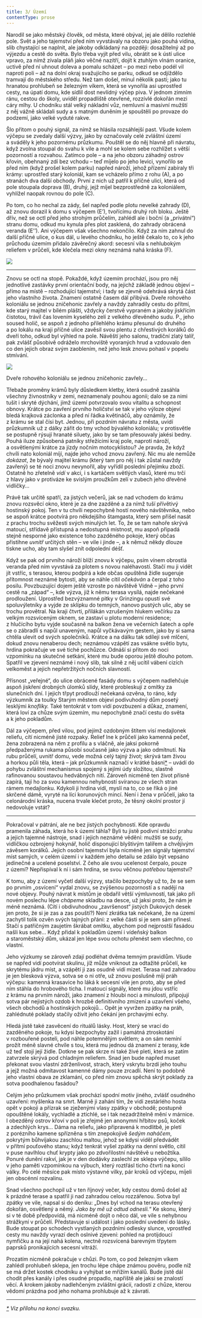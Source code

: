 ```yaml
---
title: 3/ Území
contentType: prose
---
```


<section>

Narodil se jako městský člověk, od města, které obýval, jej ale dělilo rozlehlé pole. Svět a jeho tajemství před ním vyvstávaly na obzoru jako pouhá vidina, slib chystající se naplnit, ale jakoby odkládaný na později: dosažitelný až po výjezdu a cestě do světa. Bylo třeba vyjít před vilu, obrátit se k ústí ulice vpravo, za nímž zívala pláň jako věčné nazítří, dojít k ztuhlým vlnám oranice, uctivě před ní uhnout doleva a pomalu scházet – po mezi nebo podél vil naproti poli – až na dolní okraj svažujícího se parku, odkud se odjíždělo tramvají do městského středu. Než tam došel, minul několik pastí; jako tu hranatou prohlubeň se železným víkem, která se vynořila asi uprostřed cesty, na úpatí domu, kde sídlil dost nevlídný výčep piva. V jednom zimním ránu, cestou do školy, uviděl propadliště otevřené, rozzívlé dokořán mezi cáry mlhy. U chodníku stál velký nákladní vůz, nemluvní a masivní mužští z něj vážně skládali sudy a s matným duněním je spouštěli po provaze do podzemí, jako velké vyduté rakve.

Šlo přitom o pouhý signál, za nímž se hlásila rozsáhlejší past. Všude kolem výčepu se zvedaly další výzvy, jako by označovaly celé zvláštní území a sváděly k jeho pozornému průzkumu. Pouštěl se do něj hlavně při návratu, když zvolna stoupal do svahu k vile a mohl se kolem sebe rozhlížet s větší pozorností a rozvahou. Zatímco pole – a na jeho obzoru záhadný ostrov křovin, obehnaný zdí bez vchodu – teď míjelo po jeho levici, vynořilo se před ním (když prošel kolem parku) napřed nároží, jehož přízemí zabíraly tři krámy: uprostřed starý koloniál, kam se vcházelo přímo z rohu (A), a po stranách dva další obchody. První z nich už patřil k příčné ulici, která od pole stoupala doprava (B), druhý, jejž míjel bezprostředně za koloniálem, vyhlížel naopak rovnou do pole (C).

Po tom, co ho nechal za zády, šel napřed podle plotu nevelké zahrady (D), až znovu dorazil k domu s výčepem (E’), tvořícímu druhý roh bloku. Ještě dřív, než se octl před jeho strohým průčelím, zahlédl ale i boční (a „privátní“) stranu domu, odkud mu kynula přes plot zasklená, do zahrady obrácená veranda (E’’). Ani výčepem však všechno nekončilo. Když za ním zahnul do další příčné ulice, o kus dál, u levého chodníku, ho ještě čekalo to, co k jeho průchodu územím přidalo závěrečný akord: secesní vila s nehlubokým reliefem v průčelí, kde klečela mezi okny neznámá nahá kráska (F).

</section>

<section>

![](../Images/003.jpg)

</section>

<section>

* * *

Znovu se octl na stopě. Pokaždé, když územím prochází, jsou pro něj jednotlivé zastávky první orientační body, na jejichž základě jednou objeví – přímo na místě – rozhodující tajemství; i tady se zjevně odehrává skrytá část jeho vlastního života. Znamení ostatně časem dál přibývá. Dveře rohového koloniálu se jednou zničehonic zavřely a navždy zahradily cestu do přítmí, kde starý majitel v bílém plášti, vždycky čerstvě vypraném a jakoby jiskřícím čistotou, trávil čas lovením kyselého zelí z velkého dřevěného sudu. P., jeho soused holič, se aspoň z jednoho přilehlého krámu přesunul do druhého a po lokálu na kraji příčné ulice zavěsil svou plentu z chřestivých korálků do dveří toho, odkud byl výhled na pole. Návěští jeho salonu, tradiční zlatý talíř, pak zvlášť působivě odráželo mrchoviště vyoraných hrud a vzdouvalo den co den jejich obraz svým zaoblením, než jeho lesk znovu pohasl v popelu stmívání.

</section>

<section>

![](../Images/004.jpg)

Dveře rohového koloniálu se jednou zničehonic zavřely…

Třebaže proměny krámů byly důsledkem kletby, která osudně zasáhla všechny živnostníky v zemi, neznamenaly pouhou agonii; dalo se za nimi tušit i skryté dýchání, jímž území potvrzovalo svou vitalitu a schopnost obnovy. Krátce po zavření prvního holičství se tak v jeho výloze objeví bledá krajková záclonka a před ní řádka květináčů, aby oznámily, že z krámu se stal čísi byt. Jednou, při pozdním návratu z města, uvidí průzkumník už z dálky zářit do tmy vchod bývalého koloniálu; v protisvětle se postupně rýsují hranaté siluety, jako by se tam přesouvaly jakési bedny. Pouhá iluze způsobená patníky střežícími kraj pole, naproti nároží, a osvětlenými krátce za jízdy nočním motocyklistou? Je pravda, že když chvíli nato koloniál míjí, najde jeho vchod znovu zavřený. Nic mu ale nemůže _dokázat_, že bývalý majitel krámu (který tam pro něj i tak zůstal navždy zavřený) se té noci znovu nevynořil, aby vyřídil poslední přejímku zboží. Ostatně ho zřetelně _vidí_ v akci, i s kartáčem světlých vlasů, které mu trčí z hlavy jako v protiváze ke svislým proužkům zelí v zubech jeho dřevěné vidličky…

Právě tak určitě spatří, za jistých večerů, jak se nad vchodem do krámu znovu rozsvěcí okno, které je za dne zazděné a za nímž tuší přívětivý hostinský pokoj. Ten v tu chvíli nepochybně hostí nového návštěvníka, nebo se aspoň krátce pootvírá pro někdejšího štamgasta, který sem přišel nasát z prachu trochu svěžesti svých minulých let. To, že se tam nahoře skrývá matoucí, střídavě přístupná a nedostupná místnost, mu aspoň připadá stejně nesporné jako existence toho zazděného pokoje, který občas přistihne _uvnitř_ určitých stěn – ve vile i jinde –, a k němuž někdy dlouze tiskne ucho, aby tam slyšel znít odpolední déšť.

Když se pak od prvního nároží blíží znovu k výčepu, psím vínem obrostlá veranda před ním vyvstává za plotem s novou naléhavostí. Stačí mu ji vidět jít vstříc, s terasou, kterou podpírá a kde občas opuštěná židle sugeruje přítomnost neznámé bytosti, aby se náhle cítil _očekáván_ a čerpal z toho posilu. Povzbuzující dojem ještě vzroste po návštěvě Vídně – jeho první cestě na „západ“ –, kde výzva, již k němu terasa vysílá, najde nečekané prodloužení. Uprostřed bezvýznamné pitky v Grinzingu opustí své spoluvýletníky a vyjde ze sklípku do temných, nanovo pustých ulic, aby se trochu provětral. Na kraji čtvrti, přilákán vzrušeným hlukem večírku za velkým rozsvíceným oknem, se zastaví u plotu moderní residence; z hlučícího bytu vyjde současně na balkon žena ve večerních šatech a opře se o zábradlí s napůl unaveným, napůl vyčkávavým gestem, jako by si sama chtěla ulevit od svých společníků. Krátce a na dálku tak sdílejí své mlčení, dokud znovu nenaberou dech; neznámou vzápětí zas vsákne světlo bytu, hrdina pokračuje ve své tiché pochůzce. Odnáší si přitom do noci vzpomínku na skutečné setkání, které mu bude oporou ještě dlouho potom. Spatřil ve zjevení neznámé i nový slib, tak silně z něj ucítil vábení cizích velkoměst a jejich nepřetržitých nočních slavností.

Přísnost „veřejné“, do ulice obrácené fasády domu s výčepem nadlehčuje aspoň jiskření drobných úlomků slídy, které probleskují z omítky za slunečních dní. I jejich třpyt prodlouží nečekaná ozvěna, to ráno, kdy výzkumník za toulky Starým městem objeví podivuhodný dům posetý lesklými _knoflíky._ Také tentokrát v tom vidí povzbuzení a důkaz, znamení, která loví za chůze svým územím, mu nepochybně značí cestu do světa a k jeho pokladům.

Dál za výčepem, před vilou, pod jejímž ozdobným štítem visí medajlonek reliefu, cítí nicméně jisté rozpaky. Relief lne k průčelí jako kamenná pečeť, žena zobrazená na něm z profilu a s vláčně, ale jaksi pokorně předpaženýma rukama působí současně jako výzva a jako odmítnutí. Na rubu průčelí, uvnitř domu, vede možná celý tajný život; skrývá tam živou a horkou půli těla, která – jak průzkumník naznačí v krátké básni[\*](../Text/zprava_o_mistech_012.xhtml#footnote-000) – uvádí do pohybu zvláštní mechanismus spojený s jejími údy složitou, slastně rafinovanou soustavou hedvábných nití. Zároveň nicméně ten život přísně zapírá, tají ho za svou kamennou nehybností svíranou ze všech stran rámem medajlonku. Kdykoli ji hrdina vidí, myslí na to, co se říká o jiné skrčené dámě, vyryté na líci korunových mincí. Není i žena v průčelí, jako ta celonárodní kráska, nucena trvale klečet proto, že těsný okolní prostor jí nedovoluje vstát?

* * *

Pokračoval v pátrání, ale ne bez jistých pochybností. Kde opravdu pramenila záhada, která ho k území táhla? Byli tu jistě podivní strážci prahu a jejich tajemné nástroje, snad i jejich neznámé vědění: mužští se sudy, vidličkou ozbrojený hokynář, holič disponující blyštivým talířem a chvějivým závěsem korálků. Jejich osobní tajemství byla nicméně jen signály tajemství míst samých, v celém území i v každém jeho detailu se zdálo být vepsáno jedinečné a ucelené poselství. Z čeho ale svou ucelenost čerpalo, pouze z území? Nepřispíval k ní i sám hrdina, se svou věčnou _potřebou_ tajemství?

K tomu, aby z území vyčetl další výzvy, stačilo bezpochyby už to, že se sem po prvním „osvícení“ vydal znovu, se zvýšenou pozor­ností a s nadějí na nové objevy. Pouhý návrat k místům je obdařil větší výmluvností, tak jako při novém poslechu lépe _chápeme_ skladbu na desce, už jaksi proto, že nám je méně neznámá. (Cítí i obdivuhodnou „završenost“ jistých Dukových desek jen proto, že si je zas a zas pouští?) Není zkrátka tak nečekané, že na území zachytil tolik ozvěn svých tajných přání: z velké části si je sem sám přinesl. Stačí s patřičným zaujetím škrábat omítku, abychom pod nejprostší fasádou našli kus sebe… Když přidal k pokladům území i vídeňský balkon a staroměstský dům, ukázal jen lépe svou ochotu přenést sem všechno, co vlastní.

Jeho výzkumy se zároveň zdají podléhat dvěma temným pravidlům. Všude se napřed vidí pootvírat skulinu, jíž může vniknout za odtažité průčelí, ke skrytému jádru míst, a vzápětí ji zas osudně vidí mizet. Terasa nad zahradou je jen blesková výzva, sotva se o ni otře, už znovu poslušně míjí práh výčepu: kamenná krasavice ho láká k secesní vile jen proto, aby se před ním stáhla do hrobového ticha. I matoucí signály, které mu jdou vstříc z krámu na prvním nároží, jako znamení z hloubi noci a minulosti, připojují sotva pár nejistých ozdob k hrozbě definitivního zmizení a uzavření všeho, všech obchodů a hostinských pokojů… Opět je vyvržen zpátky na práh, zahlédnuté poklady stačily oživit jeho čekání jen prchavými echy.

Hledá jistě také zasvěcení do rituálů lásky. Host, který se vrací do zazděného pokoje, tu kdysi bezpochyby zažil i památná ztroskotání v rozbouřené posteli, pod náhle potemnělým světlem; a on sám nemíní prožít méně slavné chvíle s tou, která mu jednou dá znamení z terasy, kde už teď stojí její židle. Dotkne se pak skrze ni také živé pleti, která se zatím zatvrzele skrývá pod chladným reliefem. Snad jen bude napřed muset překonat svou vlastní zdrženlivost, strach, který vskrytu brzdí jeho touhu a jejž možná odmítavost kamenné dámy pouze zrcadlí. Není to podobně jeho vlastní obava ze zklamání, co před ním znovu spěchá skrýt poklady za sotva poodhalenou fasádou?

Celým jeho průzkumem však prochází spodní motiv jiného, zvlášť osudného uzavření: myšlenka na smrt. Marně ji zahání tím, že vidí zestárlého hosta opět v pokoji a přízrak se zježenými vlasy zpátky v obchodě; postupně opouštěné lokály, vychladlé a ztichlé, se i tak nezadržitelně mění v márnice. I obezděný ostrov křoví v poli je zřejmě jen anonymní hřbitov psů, koček a zdechlých krys… Dáma na reliefu, jako připravená k modlitbě, je pletí z porézního kamene spřízněna s tím znepokojivě _šedým naháčem_, pokrytým bůh­víjakou zaschlou maltou, jehož se kdysi viděl předvádět v přítmí pouťového stanu; když tenkrát vyšel zpátky na denní světlo, cítil v puse navlhlou chuť krypty jako po zdvořilostní návštěvě u nebožtíka. Ponuré dunění rakví, jak je v den dodávky zaslechl ze sklepa výčepu, sílilo v jeho paměti vzpomínkou na výbuch, který roztřásl ticho čtvrti na konci války. Po celé měsíce pak místo výstavné vilky, pár kroků od výčepu, míjeli jen obscénní rozvalinu.

Snad všechno pochopil už v ten říjnový večer, kdy cestou domů došel až k prázdné terase a spatřil ji nad zahradou celou rozzářenou. Sotva byl zpátky ve vile, napsal si do deníku: „Dnes byl vchod na terasu otevřený dokořán, osvětlený a němý. _Jako by mě už odtud odnesli._“ Ke skonu, který si v té době předpovídá, má nicméně dojít o něco dál, ve vile s nehybnou strážkyní v průčelí. Představuje si událost i jako poslední uvedení do lásky. Bude stoupat po schodech vystlaných pozdními odlesky slunce, vprostřed cesty mu navždy vyrazí dech oslnivé zjevení: pohled na protijdoucí nymfičku a na její nahá kolena, nectně rozsvícená barevným třpytem paprsků pronikajících secesní vitráží.

Prozatím nicméně pokračuje v chůzi. Po tom, co pod železným víkem zahlédl prohlubeň sklepa, jen trochu lépe chápe známou pověru, podle níž se má držet kostek chodníku a vyhýbat se mřížím kanálů. Bude jistě dál chodit přes kanály i přes osudné propadlo, napříště ale jaksi se znalostí věcí. A krokem jakoby nadlehčeným zvláštní grácií, radostí z chůze, kterou vědomí prázdna pod jeho nohama prohlubuje až k závrati.

* * *

_[\*](../Text/zprava_o_mistech_012.xhtml#footnote-000-backlink) Viz přílohu na konci svazku._

</section>
